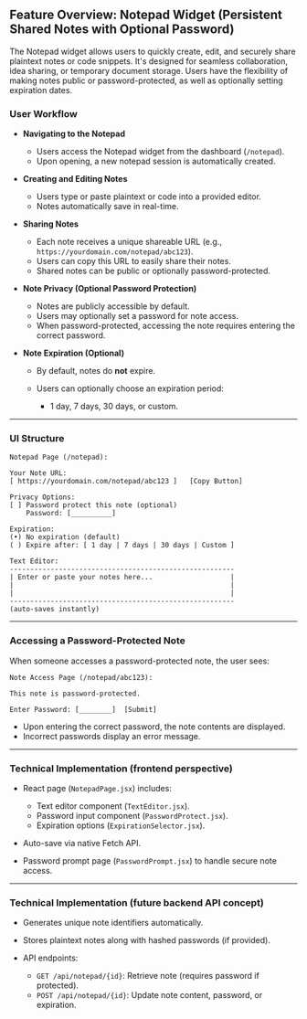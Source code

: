 ## Feature Overview: Notepad Widget (Persistent Shared Notes with Optional Password)

The Notepad widget allows users to quickly create, edit, and securely share plaintext notes or code snippets. It's designed for seamless collaboration, idea sharing, or temporary document storage. Users have the flexibility of making notes public or password-protected, as well as optionally setting expiration dates.

### User Workflow

* **Navigating to the Notepad**

  * Users access the Notepad widget from the dashboard (`/notepad`).
  * Upon opening, a new notepad session is automatically created.

* **Creating and Editing Notes**

  * Users type or paste plaintext or code into a provided editor.
  * Notes automatically save in real-time.

* **Sharing Notes**

  * Each note receives a unique shareable URL (e.g., `https://yourdomain.com/notepad/abc123`).
  * Users can copy this URL to easily share their notes.
  * Shared notes can be public or optionally password-protected.

* **Note Privacy (Optional Password Protection)**

  * Notes are publicly accessible by default.
  * Users may optionally set a password for note access.
  * When password-protected, accessing the note requires entering the correct password.

* **Note Expiration (Optional)**

  * By default, notes do **not** expire.
  * Users can optionally choose an expiration period:

    * 1 day, 7 days, 30 days, or custom.

---

### UI Structure

```
Notepad Page (/notepad):

Your Note URL:
[ https://yourdomain.com/notepad/abc123 ]   [Copy Button]

Privacy Options:
[ ] Password protect this note (optional)
    Password: [__________]

Expiration:
(•) No expiration (default)
( ) Expire after: [ 1 day | 7 days | 30 days | Custom ]

Text Editor:
-------------------------------------------------------
| Enter or paste your notes here...                   |
|                                                     |
|                                                     |
-------------------------------------------------------
(auto-saves instantly)
```

---

### Accessing a Password-Protected Note

When someone accesses a password-protected note, the user sees:

```
Note Access Page (/notepad/abc123):

This note is password-protected.

Enter Password: [________]  [Submit]
```

* Upon entering the correct password, the note contents are displayed.
* Incorrect passwords display an error message.

---

### Technical Implementation (frontend perspective)

* React page (`NotepadPage.jsx`) includes:

  * Text editor component (`TextEditor.jsx`).
  * Password input component (`PasswordProtect.jsx`).
  * Expiration options (`ExpirationSelector.jsx`).
* Auto-save via native Fetch API.
* Password prompt page (`PasswordPrompt.jsx`) to handle secure note access.

---

### Technical Implementation (future backend API concept)

* Generates unique note identifiers automatically.
* Stores plaintext notes along with hashed passwords (if provided).
* API endpoints:

  * `GET /api/notepad/{id}`: Retrieve note (requires password if protected).
  * `POST /api/notepad/{id}`: Update note content, password, or expiration.
